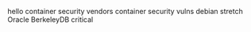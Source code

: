 hello
container security vendors
container security vulns
debian stretch Oracle BerkeleyDB critical
